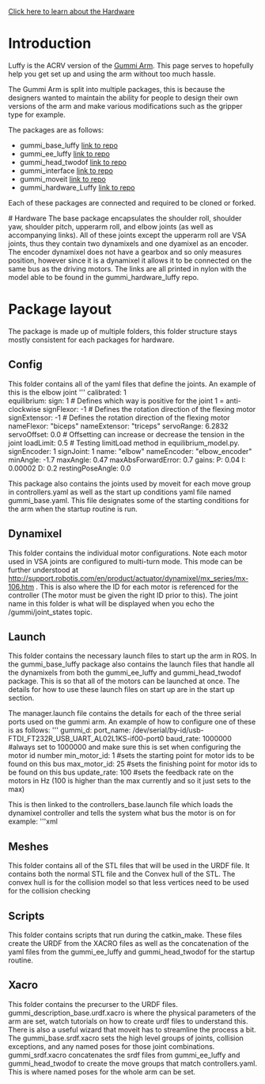 <a href="#hardware">Click here to learn about the Hardware</a>

# Introduction
Luffy is the ACRV version of the [Gummi Arm](https://github.com/GummiArmCE). This page serves to hopefully help you get set up and using the arm without too much hassle. 

The Gummi Arm is split into multiple packages, this is because the designers wanted to maintain the ability for people to design their own versions of the arm and make various modifications such as the gripper type for example.

The packages are as follows:
- gummi_base_luffy      [link to repo](https://github.com/nortonkellyboxall/gummi_base_luffy)
- gummi_ee_luffy        [link to repo](https://github.com/nortonkellyboxall/gummi_ee_luffy)
- gummi_head_twodof     [link to repo](https://github.com/nortonkellyboxall/gummi_head_twodof)
- gummi_interface       [link to repo](https://github.com/nortonkellyboxall/gummi_interface)
- gummi_moveit          [link to repo](https://github.com/nortonkellyboxall/gummi_moveit)
- gummi_hardware_Luffy  [link to repo](https://github.com/nortonkellyboxall/gummi_hardware_Luffy)

Each of these packages are connected and required to be cloned or forked.

<a id="hardware"> # Hardware </a>
The base package encapsulates the shoulder roll, shoulder yaw, shoulder pitch, upperarm roll, and elbow joints (as well as accompanying links). All of these joints except the upperarm roll are VSA joints, thus they contain two dynamixels and one dyamixel as an encoder. The encoder dynamixel does not have a gearbox and so only measures position, however since it is a dynamixel it allows it to be connected on the same bus as the driving motors. The links are all printed in nylon with the model able to be found in the gummi_hardware_luffy repo. 

# Package layout
The package is made up of multiple folders, this folder structure stays mostly consistent for each packages for hardware.

## Config
This folder contains all of the yaml files that define the joints. An example of this is the elbow joint
'''
        calibrated: 1       
        equilibrium:
            sign: 1                 # Defines which way is positive for the joint 1 = anti-clockwise
            signFlexor: -1          # Defines the rotation direction of the flexing motor  
            signExtensor: -1        # Defines the rotation direction of the flexing motor
            nameFlexor: "biceps"
            nameExtensor: "triceps"
            servoRange: 6.2832      
            servoOffset: 0.0        # Offsetting can increase or decrease the tension in the joint
            loadLimit: 0.5  # Testing limitLoad method in equilibrium_model.py.
        signEncoder: 1
        signJoint: 1
        name: "elbow"
        nameEncoder: "elbow_encoder"
        minAngle: -1.7
        maxAngle: 0.47
        maxAbsForwardError: 0.7
        gains:
            P: 0.04
            I: 0.00002
            D: 0.2
        restingPoseAngle: 0.0

This package also contains the joints used by moveit for each move group in controllers.yaml as well as the start up conditions yaml file named gummi_base.yaml. This file designates some of the starting conditions for the arm when the startup routine is run.

## Dynamixel
This folder contains the individual motor configurations. Note each motor used in VSA joints are configured to multi-turn mode. This mode can be further understood at http://support.robotis.com/en/product/actuator/dynamixel/mx_series/mx-106.htm . This is also where the ID for each motor is referenced for the controller (The motor must be given the right ID prior to this). The joint name in this folder is what will be displayed when you echo the /gummi/joint_states topic. 

## Launch
This folder contains the necessary launch files to start up the arm in ROS. In the gummi_base_luffy package also contains the launch files that handle all the dynamixels from both the gummi_ee_luffy and gummi_head_twodof package. This is so that all of the motors can be launched at once. The details for how to use these launch files on start up are in the start up section.

The manager.launch file contains the details for each of the three serial ports used on the gummi arm. An example of how to configure one of these is as follows:
'''
        gummi_d:
            <!-- Equivalent to /dev/ttyUSB1 can be find at /dev/serial/by-id -->
            port_name: /dev/serial/by-id/usb-FTDI_FT232R_USB_UART_AL02L1KS-if00-port0 <!--/dev/serial/by-id/usb-FTDI_FT232R_USB_UART_A5052NDS-if00-port0" --> 
            baud_rate: 1000000      #always set to 1000000 and make sure this is set when configuring the motor id number
            min_motor_id: 1         #sets the starting point for motor ids to be found on this bus
            max_motor_id: 25        #sets the finishing point for motor ids to be found on this bus
            update_rate: 100        #sets the feedback rate on the motors in Hz (100 is higher than the max currently and so it just sets to the max)

This is then linked to the controllers_base.launch file which loads the dynamixel controller and tells the system what bus the motor is on for example:
'''xml
    <rosparam file="$(eval find('gummi_base_' + base) + '/dynamixel/biceps.yaml')" command="load"/>
    <node name="biceps_controller_spawner" pkg="dynamixel_controllers" type="controller_spawner.py"
          args="--manager=dxl_manager
                --port gummi_ae
                biceps_controller"
          output="screen"/>

## Meshes
This folder contains all of the STL files that will be used in the URDF file. It contains both the normal STL file and the Convex hull of the STL. The convex hull is for the collision model so that less vertices need to be used for the collision checking

## Scripts
This folder contains scripts that run during the catkin_make. These files create the URDF from the XACRO files as well as the concatenation of the yaml files from the gummi_ee_luffy and gummi_head_twodof for the startup routine.

## Xacro
This folder contains the precurser to the URDF files. gummi_description_base.urdf.xacro is where the physical parameters of the arm are set, watch tutorials on how to create urdf files to understand this. There is also a useful wizard that moveit has to streamline the process a bit. The gummi_base.srdf.xacro sets the high level groups of joints, collision exceptions, and any named poses for those joint combinations. gummi_srdf.xacro concatenates the srdf files from gummi_ee_luffy and gummi_head_twodof to create the move groups that match controllers.yaml. This is where named poses for the whole arm can be set. 





